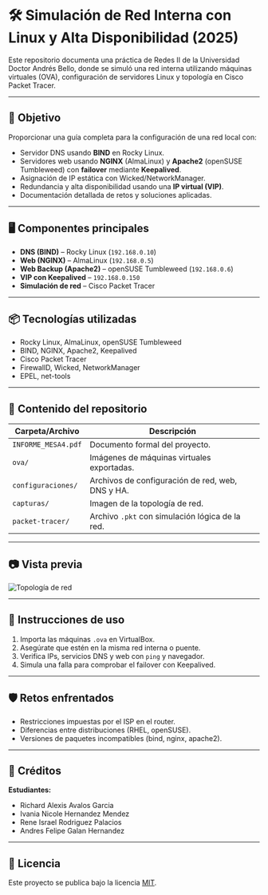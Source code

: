 # 🛠️ Simulación de Red Interna con Linux y Alta Disponibilidad (2025)

Este repositorio documenta una práctica de Redes II de la Universidad Doctor Andrés Bello, donde se simuló una red interna utilizando máquinas virtuales (OVA), configuración de servidores Linux y topología en Cisco Packet Tracer.

---

## 🎯 Objetivo

Proporcionar una guía completa para la configuración de una red local con:

- Servidor DNS usando **BIND** en Rocky Linux.
- Servidores web usando **NGINX** (AlmaLinux) y **Apache2** (openSUSE Tumbleweed) con **failover** mediante **Keepalived**.
- Asignación de IP estática con Wicked/NetworkManager.
- Redundancia y alta disponibilidad usando una **IP virtual (VIP)**.
- Documentación detallada de retos y soluciones aplicadas.

---

## 🖥️ Componentes principales

- **DNS (BIND)** – Rocky Linux (`192.168.0.10`)
- **Web (NGINX)** – AlmaLinux (`192.168.0.5`)
- **Web Backup (Apache2)** – openSUSE Tumbleweed (`192.168.0.6`)
- **VIP con Keepalived** – `192.168.0.150`
- **Simulación de red** – Cisco Packet Tracer

---

## 📦 Tecnologías utilizadas

- Rocky Linux, AlmaLinux, openSUSE Tumbleweed
- BIND, NGINX, Apache2, Keepalived
- Cisco Packet Tracer
- FirewallD, Wicked, NetworkManager
- EPEL, net-tools

---

## 📁 Contenido del repositorio

| Carpeta/Archivo       | Descripción |
|-----------------------|-------------|
| `INFORME_MESA4.pdf`   | Documento formal del proyecto. |
| `ova/`                | Imágenes de máquinas virtuales exportadas. |
| `configuraciones/`    | Archivos de configuración de red, web, DNS y HA. |
| `capturas/`           | Imagen de la topología de red. |
| `packet-tracer/`      | Archivo `.pkt` con simulación lógica de la red. |

---

## 📷 Vista previa

![Topología de red](capturas/topologia_red.png)

---

## 📜 Instrucciones de uso

1. Importa las máquinas `.ova` en VirtualBox.
2. Asegúrate que estén en la misma red interna o puente.
3. Verifica IPs, servicios DNS y web con `ping` y navegador.
4. Simula una falla para comprobar el failover con Keepalived.

---

## 🛡️ Retos enfrentados

- Restricciones impuestas por el ISP en el router.
- Diferencias entre distribuciones (RHEL, openSUSE).
- Versiones de paquetes incompatibles (bind, nginx, apache2).

---

## 📖 Créditos

**Estudiantes:**  
- Richard Alexis Avalos Garcia  
- Ivania Nicole Hernandez Mendez  
- Rene Israel Rodriguez Palacios  
- Andres Felipe Galan Hernandez

---

## 📄 Licencia

Este proyecto se publica bajo la licencia [MIT](LICENSE).

